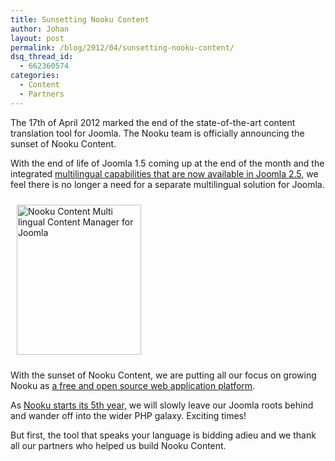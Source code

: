 ```yaml
---
title: Sunsetting Nooku Content
author: Johan
layout: post
permalink: /blog/2012/04/sunsetting-nooku-content/
dsq_thread_id:
  - 662360574
categories:
  - Content
  - Partners
---
```

<span id="internal-source-marker_0.9985468608792871">The 17th of April 2012 marked the end of the state-of-the-art content translation tool for Joomla. The Nooku team is officially announcing the sunset of Nooku Content.</span>

With the end of life of Joomla 1.5 coming up at the end of the month and the integrated [multilingual capabilities that are now available in Joomla 2.5][2], we feel there is no longer a need for a separate multilingual solution for Joomla.

[<img class="alignright" style="margin: 10px;" src="http://farm8.staticflickr.com/7268/6963235596_d99ba7451c_m.jpg" alt="Nooku Content Multi lingual Content Manager for Joomla" width="199" height="240" />][1]

With the sunset of Nooku Content, we are putting all our focus on growing Nooku as [a free and open source web application platform][3].

As [Nooku starts its 5th year,][4] we will slowly leave our Joomla roots behind and wander off into the wider PHP galaxy. Exciting times!

But first, the tool that speaks your language is bidding adieu and we thank all our partners who helped us build Nooku Content.

 [1]: http://www.flickr.com/photos/nooku/6963235596/ "Nooku Content Multi lingual Content Manager for Joomla by Nooku, on Flickr"
 [2]: http://magazine.joomla.org/issues/Issue-Nov-2011/item/593-Build-a-Multilingual-Site-in-Joomla-1-7
 [3]: http://prezi.com/y8xf4syr9yrr/nooku-from-vision-to-architecture/
 [4]: http://blog.nooku.org/2012/04/nooku-is-4/
